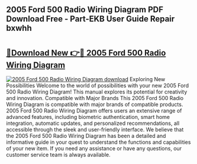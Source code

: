 ## 2005 Ford 500 Radio Wiring Diagram PDF Download Free - Part-EKB User Guide Repair bxwhh

# <h2><a href="http://dfsb0g.blite.top/?on=2005+Ford+500+Radio+Wiring+Diagram">🔗Download New 👉🔴 2005 Ford 500 Radio Wiring Diagram</a></h2>

[![2005 Ford 500 Radio Wiring Diagram download](https://i.imgur.com/lujVjoI.png)](http://dfsb0g.blite.top/?on=2005+Ford+500+Radio+Wiring+Diagram)
Exploring New Possibilities Welcome to the world of possibilities with your new 2005 Ford 500 Radio Wiring Diagram! This manual explores its potential for creativity and innovation. Compatible with Major Brands This 2005 Ford 500 Radio Wiring Diagram is compatible with major brands of compatible products. 2005 Ford 500 Radio Wiring Diagram offers users an extensive range of advanced features, including biometric authentication, smart home integration, automatic updates, and personalized recommendations, all accessible through the sleek and user-friendly interface. We believe that the 2005 Ford 500 Radio Wiring Diagram has been a detailed and informative guide in your quest to understand the functions and capabilities of your new item. If you need any assistance or have any questions, our customer service team is always available.
